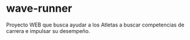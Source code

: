 # wave-runner
Proyecto WEB que busca ayudar a los Atletas a buscar competencias de carrera e impulsar su desempeño.
